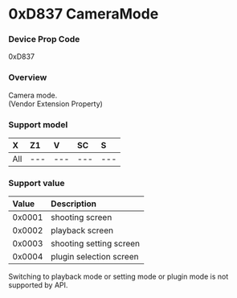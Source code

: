 # 0xD837 CameraMode

### Device Prop Code

0xD837

### Overview

Camera mode.  
(Vendor Extension Property)

### Support model

| X | Z1 | V | SC | S |
|:--|:--|:--|:--|:--|
| All | --- | --- | --- | --- |

### Support value

| Value | Description |
|:--|:--|
| 0x0001 | shooting screen |
| 0x0002 | playback screen |
| 0x0003 | shooting setting screen |
| 0x0004 | plugin selection screen |

Switching to playback mode or setting mode or plugin mode is not supported by API.
